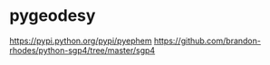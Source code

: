 pygeodesy
=========

https://pypi.python.org/pypi/pyephem
https://github.com/brandon-rhodes/python-sgp4/tree/master/sgp4
